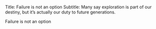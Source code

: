 Title: Failure is not an option
Subtitle: Many say exploration is part of our destiny, but it’s actually our duty to future generations.

Failure is not an option
